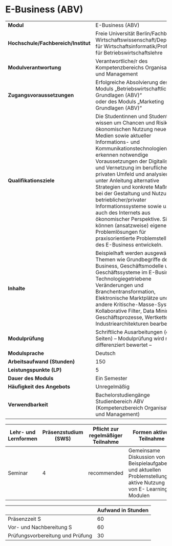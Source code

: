 # E-Business (ABV)
|                                    |   |
|------------------------------------|---|
|**Modul**                           | E-Business (ABV) |
|**Hochschule/Fachbereich/Institut** | Freie Universität Berlin/Fachbereich Wirtschaftswissenschaft/Department für Wirtschaftsinformatik/Professur für Betriebswirtschaftslehre |
|**Modulverantwortung**              | Verantwortliche/r des Kompetenzbereichs Organisation und Management |
|**Zugangsvoraussetzungen**          | Erfolgreiche Absolvierung des Moduls „Betriebswirtschaftliche Grundlagen (ABV)“<br>oder des Moduls „Marketing Grundlagen (ABV)“ |
|**Qualifikationsziele**             | Die Studentinnen und Studenten wissen um Chancen und Risiken der ökonomischen Nutzung neuer Medien sowie aktueller Informations- und Kommunikationstechnologien. Sie erkennen notwendige Voraussetzungen der Digitalisierung und Vernetzung im beruflichen und privaten Umfeld und analysieren unter Anleitung alternative Strategien und konkrete Maßnahmen bei der Gestaltung und Nutzung betrieblicher/privater Informationssysteme sowie u. a. auch des Internets aus ökonomischer Perspektive. Sie können (ansatzweise) eigene Problemlösungen für praxisorientierte Problemstellungen des E-Business entwickeln. |
|**Inhalte**                         | Beispielhaft werden ausgewählte Themen wie Grundbegriffe des E-Business, Geschäftsmodelle und Geschäftssysteme im E-Business, Technologiegetriebene Veränderungen und Branchentransformation, Elektronische Marktplätze und andere Kritische-Masse-Systeme, Kollaborative Filter, Data Mining, Geschäftsprozesse, Wertketten, Industriearchitekturen bearbeitet. |
|**Modulprüfung**                    | Schriftliche Ausarbeitungen (ca. 8 Seiten) – Modulprüfung wird nicht differenziert bewertet – |
|**Modulsprache**                    | Deutsch |
|**Arbeitsaufwand (Stunden)**        | 150 |
|**Leistungspunkte (LP)**            | 5 |
|**Dauer des Moduls**                | Ein Semester |
|**Häufigkeit des Angebots**         | Unregelmäßig |
|**Verwendbarkeit**                  | Bachelorstudiengänge Studienbereich ABV (Kompetenzbereich Organisation und Management) |

| Lehr- und Lernformen | Präsenzstudium <br> (SWS) | Pflicht zur regelmäßiger Teilnahme | Formen aktiver Teilnahme |
| ---------------------|---------------------------|------------------------------------|------------------------- |
| Seminar              | 4                         | recommended                        | Gemeinsame Diskussion von Beispielaufgaben und aktuellen Problemstellungen, aktive Nutzung von E- Learning-Modulen |

|   | Aufwand in Stunden |
| - |--------------------|
| Präsenzzeit S                            | 60    |
| Vor- und Nachbereitung S                 | 60    |
| Prüfungsvorbereitung und Prüfung         | 30    |
